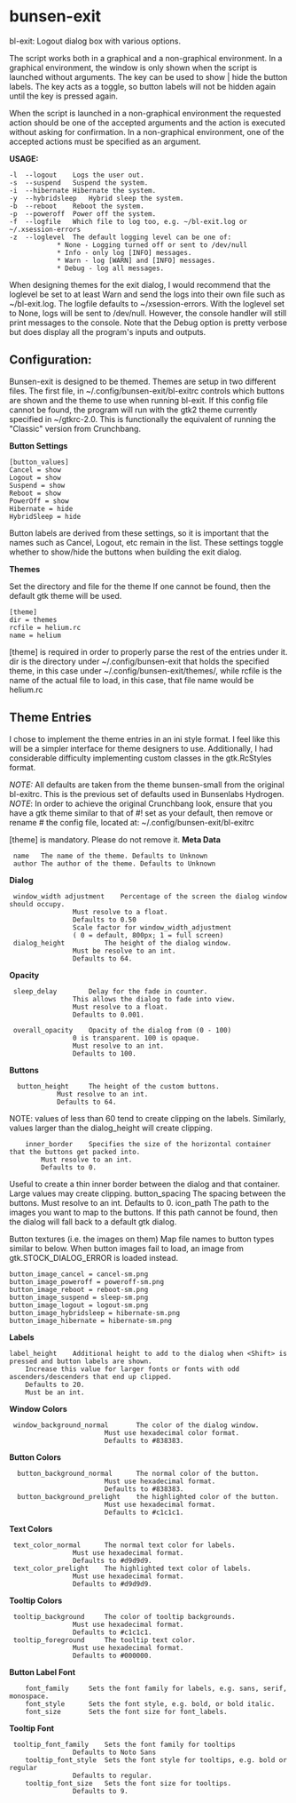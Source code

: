 # bunsen-exit

bl-exit:    Logout dialog box with various options.

The script works both in a graphical and a non-graphical environment. In a graphical environment, the window is only shown when the script is launched without arguments. The <Shift> key can be used to show | hide the button labels. The <Shift> key acts as a toggle, so button labels will not be hidden again until the <Shift> key is pressed again.  

When  the script is launched in a non-graphical environment the requested action should be one of the accepted arguments and the action is executed without asking for confirmation.
In a non-graphical environment, one of the accepted actions must be specified as an argument.

**USAGE:**  

	-l	--logout	Logs the user out.
	-s	--suspend	Suspend the system.
	-i	--hibernate	Hibernate the system.
	-y	--hybridsleep	Hybrid sleep the system.
	-b	--reboot	Reboot the system.
	-p	--poweroff	Power off the system.
	-f	--logfile	Which file to log too, e.g. ~/bl-exit.log or ~/.xsession-errors
	-z	--loglevel	The default logging level can be one of:
				* None - Logging turned off or sent to /dev/null
				* Info - only log [INFO] messages.
				* Warn - log [WARN] and [INFO] messages.
				* Debug - log all messages.
When designing themes for the exit dialog, I would recommend that the loglevel be set to at least Warn and send the logs into their own file such as ~/bl-exit.log. The logfile defaults to ~/xsession-errors. With the loglevel set to None, logs will be sent to /dev/null. However, the console handler will still print messages to the console. Note that the Debug option is pretty verbose but does display all the program's inputs and outputs. 
## Configuration:

Bunsen-exit is designed to be themed. Themes are setup in two different files. The first file, in ~/.config/bunsen-exit/bl-exitrc controls which buttons are shown and the theme to use when running bl-exit. If this config file cannot be found, the program will run with the gtk2 theme currently specified in ~/gtkrc-2.0. This is functionally the equivalent of running the "Classic" version from Crunchbang.

**Button Settings**

    [button_values] 
    Cancel = show 
    Logout = show 
    Suspend = show 
    Reboot = show 
    PowerOff = show 
    Hibernate = hide
    HybridSleep = hide

Button labels are derived from these settings, so it is important that the names such as Cancel, Logout, etc remain in the list. These settings toggle whether to show/hide the buttons when building the exit dialog.

**Themes**

Set the directory and file for the theme
If one cannot be found, then the default gtk theme will be used.

    [theme]
    dir = themes
    rcfile = helium.rc
    name = helium
[theme] is required in order to properly parse the rest of the entries under it. dir is the directory under ~/.config/bunsen-exit that holds the specified theme, in this case under ~/.config/bunsen-exit/themes/, while rcfile is the name of the actual file to load, in this case, that file name would be helium.rc

## Theme Entries
I chose to implement the theme entries in an ini style format. I feel like this will be a simpler interface for theme designers to use. Additionally, I had considerable difficulty implementing custom classes in the gtk.RcStyles format. 

*NOTE:* All defaults are taken from the theme bunsen-small from the original bl-exitrc. 
This is the previous set of defaults used in Bunsenlabs Hydrogen. 
*NOTE*: In order to achieve the original Crunchbang look, ensure that you have a gtk theme similar to that of #! set as your default, then remove or rename # the config file, located at: ~/.config/bunsen-exit/bl-exitrc
  
   [theme] is mandatory. Please do not remove it. 
    **Meta Data**
    
     name	The name of the theme. Defaults to Unknown 
     author	The author of the theme. Defaults to Unknown
  
**Dialog**

     window_width adjustment	Percentage of the screen the dialog window should occupy. 
					Must resolve to a float. 
					Defaults to 0.50 
					Scale factor for window_width_adjustment 
					( 0 = default, 800px; 1 = full screen)
     dialog_height			The height of the dialog window. 
					Must be resolve to an int. 
					Defaults to 64.
  **Opacity**
   
     sleep_delay		Delay for the fade in counter. 
					This allows the dialog to fade into view.
					Must resolve to a float. 
					Defaults to 0.001.

	 overall_opacity	Opacity of the dialog from (0 - 100)
					0 is transparent. 100 is opaque. 
					Must resolve to an int. 
					Defaults to 100.
**Buttons**
  

      button_height		The height of the custom buttons.
				Must resolve to an int.
				Defaults to 64.  
NOTE: values of less than 60 tend to create clipping on the labels. Similarly, values larger than the dialog_height will create clipping.

        inner_border	Specifies the size of the horizontal container that the buttons get packed into. 
			Must resolve to an int. 
			Defaults to 0.
Useful to create a thin inner border between the dialog and that container.  Large values may create clipping. 
        button_spacing	The spacing between the buttons. 
			Must resolve to an int. 
			Defaults to 0.
        icon_path		The path to the images you want to map to the buttons. 
   If this path cannot be found, then the dialog will fall back to a default gtk dialog.
   
   Button textures (i.e. the images on them) Map file names to button types similar to below. When button images fail to load, an image from gtk.STOCK_DIALOG_ERROR is loaded instead. 			

	button_image_cancel = cancel-sm.png
	button_image_poweroff = poweroff-sm.png
	button_image_reboot = reboot-sm.png
	button_image_suspend = sleep-sm.png
	button_image_logout = logout-sm.png
	button_image_hybridsleep = hibernate-sm.png
	button_image_hibernate = hibernate-sm.png
  **Labels**
   

	label_height	Additional height to add to the dialog when <Shift> is pressed and button labels are shown. 
		Increase this value for larger fonts or fonts with odd ascenders/descenders that end up clipped. 
		Defaults to 20. 
		Must be an int.
**Window Colors**
   

     window_background_normal		The color of the dialog window. 
			    			Must use hexadecimal color format. 
	    					Defaults to #838383.
**Button Colors**
  

      button_background_normal		The normal color of the button. 
							Must use hexadecimal format. 
							Defaults to #838383.
      button_background_prelight	the highlighted color of the button. 
							Must use hexadecimal format. 
							Defaults to #c1c1c1.
**Text Colors**
   

     text_color_normal		The normal text color for labels. 
			    	Must use hexadecimal format.
			    	Defaults to #d9d9d9.
     text_color_prelight	The highlighted text color of labels. 
					Must use hexadecimal format.
					Defaults to #d9d9d9.
**Tooltip Colors**
   

     tooltip_background		The color of tooltip backgrounds.
					Must use hexadecimal format.
					Defaults to #c1c1c1.
     tooltip_foreground		The tooltip text color. 
					Must use hexadecimal format.
					Defaults to #000000.
**Button Label Font**

		font_family		Sets the font family for labels, e.g. sans, serif, monospace. 
		font_style		Sets the font style, e.g. bold, or bold italic.
		font_size		Sets the font size for font_labels.
**Tooltip Font**
   

     tooltip_font_family	Sets the font family for tooltips
					Defaults to Noto Sans
        tooltip_font_style	Sets the font style for tooltips, e.g. bold or regular
					Defaults to regular.
        tooltip_font_size	Sets the font size for tooltips.
					Defaults to 9.
